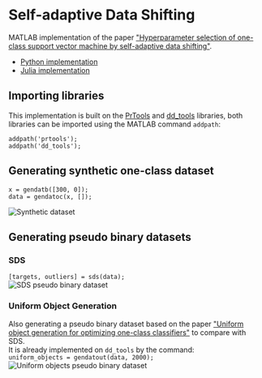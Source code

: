 # Self-adaptive Data Shifting

MATLAB implementation of the paper ["Hyperparameter selection of one-class support vector machine by self-adaptive data shifting"](https://www.sciencedirect.com/science/article/pii/S0031320317303564).

* [Python implementation](https://github.com/bzantium/OCSVM-hyperparameter-selection)
* [Julia implementation](https://github.com/englhardt/SVDD.jl/blob/master/src/init_strategies/strategies_gamma.jl)

## Importing libraries

This implementation is built on the [PrTools](http://prtools.tudelft.nl/) and [dd_tools](https://www.tudelft.nl/ewi/over-de-faculteit/afdelingen/intelligent-systems/pattern-recognition-bioinformatics/pattern-recognition-laboratory/data-and-software/dd-tools/) libraries, both libraries can be imported using the MATLAB command ```addpath```:

```addpath('prtools');``` </br>
```addpath('dd_tools');```

## Generating synthetic one-class dataset
```x = gendatb([300, 0]);``` </br>
```data = gendatoc(x, []);```

![Synthetic dataset](/Figs/original.png)



## Generating pseudo binary datasets

### SDS
```[targets, outliers] = sds(data);``` <br/>
![SDS pseudo binary dataset](/Figs/sds.png)

### Uniform Object Generation
Also generating a pseudo binary dataset based on the paper ["Uniform object generation for optimizing one-class classifiers"](https://dl.acm.org/doi/10.5555/944790.944809) to compare with SDS.<br/>
It is already implemented on ```dd_tools``` by the command:<br/>
```uniform_objects = gendatout(data, 2000);```<br/>
![Uniform objects pseudo binary dataset](/Figs/uo.png)
